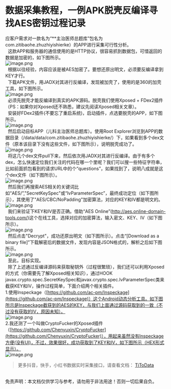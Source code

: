 # 数据采集教程，一例APK脱壳反编译寻找AES密钥过程记录

应客户需求对一款名为“**主治医师总题库”包名为com.zitibaohe.zhuzhiyishierke）的APP进行采集可行性分析。<br>  这款APP和服务器的通信使用的是HTTP协议，很容易抓到数据包，可惜返回的数据是加密的，如下图所示。<br>![image.png](https://cdn.nlark.com/yuque/0/2020/png/97322/1608943717740-978f58b5-d644-45d8-81b4-450f75e955d3.png#align=left&display=inline&height=251&margin=%5Bobject%20Object%5D&name=image.png&originHeight=502&originWidth=615&size=66206&status=done&style=none&width=307.5)<br>  根据以往经验，内容应该是被AES加密了。要想还原出明文，必须要反编译拿到KEY才行。<br>  下载APK文件，用JADX对其进行反编译，发现被加壳了，使用的是360的加壳工具，如下图所示。<br>![image.png](https://cdn.nlark.com/yuque/0/2020/png/97322/1608943727201-94c7dc6d-dce3-4943-a2cf-2469e65d21c2.png#align=left&display=inline&height=113&margin=%5Bobject%20Object%5D&name=image.png&originHeight=227&originWidth=409&size=17182&status=done&style=none&width=204.5)<br>  必须先脱壳才能反编译到真实的APK源码。脱壳我们使用Xposed + FDex2插件（PS：如果你对Xposed还不熟悉，建议先阅读Xposed相关文章）。<br>  安装好FDex2插件(不要忘了重启系统)，启动插件，点选要脱壳的APP，如下图所示。<br>![image.png](https://cdn.nlark.com/yuque/0/2020/png/97322/1608943737353-dec52de2-f03a-4b05-b0a4-c0bd321bbc51.png#align=left&display=inline&height=239&margin=%5Bobject%20Object%5D&name=image.png&originHeight=478&originWidth=446&size=64672&status=done&style=none&width=223)<br>  然后启动目标APP（儿科主治医师总题库）。使用Root Explorer浏览到APP的数据目录（/data/data/com.zitibaohe.zhuzhiyishierke/）下，如果看到多个dex文件（原本该目录下没有这些文件，如下图所示），说明脱壳成功了。<br>![image.png](https://cdn.nlark.com/yuque/0/2020/png/97322/1608943748070-bcf4a77e-63ac-4576-bf54-d7ef25362c45.png#align=left&display=inline&height=347&margin=%5Bobject%20Object%5D&name=image.png&originHeight=694&originWidth=499&size=83393&status=done&style=none&width=249.5)<br>  将这几个dex文件pull下来，然后依次用JADX对其进行反编译。由于有多个dex，怎么快速定位我们关注的代码在哪一个里呢？我们可以搜一些特征字符串，比如前面抓包看到的请求URL中的个“questions”，如果找到了，说明八成就是这个dex文件（如下图所示）。<br>![image.png](https://cdn.nlark.com/yuque/0/2020/png/97322/1608943756902-9f737c8f-827d-4560-87f0-0b00eb5e278f.png#align=left&display=inline&height=327&margin=%5Bobject%20Object%5D&name=image.png&originHeight=654&originWidth=1139&size=101222&status=done&style=none&width=569.5)<br>  然后我们再搜索AES相关的关键词比如“AES/”,"SecretKeySpec"或“IvParameterSpec”，最终成功定位（如下图所示），其使用了"AES/CBC/NoPadding"加密算法，对应的KEY和IV都是明文的。<br>![image.png](https://cdn.nlark.com/yuque/0/2020/png/97322/1608943766748-b26984b5-0c4d-4bc3-a308-dc5cbde5a0b8.png#align=left&display=inline&height=232&margin=%5Bobject%20Object%5D&name=image.png&originHeight=463&originWidth=712&size=40901&status=done&style=none&width=356)<br>  我们来验证下KEY和IV是否正确。借助“AES Online”(http://aes.online-domain-tools.com/)这个在线工具，选择对应的加密算法，输入密文、KEY、IV（如下图所示）。<br>![image.png](https://cdn.nlark.com/yuque/0/2020/png/97322/1608943777368-3fa58bdd-8d17-40a8-9b46-f66973b55451.png#align=left&display=inline&height=185&margin=%5Bobject%20Object%5D&name=image.png&originHeight=369&originWidth=792&size=33148&status=done&style=none&width=396)<br>  然后点击"Decrypt"，成功还原出明文（如下图所示）。点击“[Download as a binary file]”下载解密后的数据文件，发现内容是JSON格式的，解析之后如下图所示。<br>![image.png](https://cdn.nlark.com/yuque/0/2020/png/97322/1608943787665-c73e0ede-0299-41e9-95bc-bf6468b58007.png#align=left&display=inline&height=331&margin=%5Bobject%20Object%5D&name=image.png&originHeight=661&originWidth=848&size=51856&status=done&style=none&width=424)<br>  至此，目标实现。<br>  除了上述通过反编译源码来获取秘钥外（过程很繁琐），我们还可以利用Xposed的方式（你需要先了解Xposed相关知识），通过HOOK javax.crypto.spec.SecretKeySpec和javax.crypto.spec.IvParameterSpec类来截获KEY和IV，操作过程简单，下面介绍两个相关插件。<br>1.使用Inspeckage（[https://github.com/ac-pm/Inspeckage](https://github.com/ac-pm/Inspeckage)）这个Android动态分析工具。如下图所示是Inspeckage截获到的AES的KEY，与我们上面通过源码获取到的一致（不过没有获取的IV，原因未知）。<br>![image.png](https://cdn.nlark.com/yuque/0/2020/png/97322/1608943795611-2ab6570f-ece5-4d85-8578-9dec355a5b68.png#align=left&display=inline&height=238&margin=%5Bobject%20Object%5D&name=image.png&originHeight=475&originWidth=696&size=81781&status=done&style=none&width=348)<br>2.我还测了一个叫做CryptoFucker的Xposed插件（[https://github.com/Chenyuxin/CryptoFucker](https://github.com/Chenyuxin/CryptoFucker)），用起来虽然没有Inspeckage方便(没有UI)，不过，效果很好，成功获取到了KEY和IV，如下图所示（HEX形式显示）。<br>![image.png](https://cdn.nlark.com/yuque/0/2020/png/97322/1608943803539-bb9c6654-5397-426c-8d98-19fcf8090100.png#align=left&display=inline&height=234&margin=%5Bobject%20Object%5D&name=image.png&originHeight=468&originWidth=851&size=69579&status=done&style=none&width=425.5)<br>

> 更多抖音，快手，小红书数据实时采集接口，请查看文档： [TiToData](https://www.titodata.com?from=douyinarticle)


<br>免责声明：本文档仅供学习与参考，请勿用于非法用途！否则一切后果自负。
